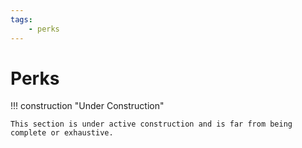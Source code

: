 ```yaml
---
tags:
    - perks
---
```


# Perks

!!! construction "Under Construction"

    This section is under active construction and is far from being complete or exhaustive.

